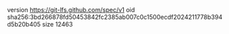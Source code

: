 version https://git-lfs.github.com/spec/v1
oid sha256:3bd266878fd50453842fc2385ab007c0c1500ecdf2024211778b394d5b20b405
size 12463
